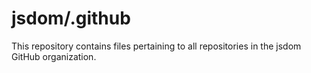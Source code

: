 jsdom/.github
=============

This repository contains files pertaining to all repositories in the jsdom
GitHub organization.
